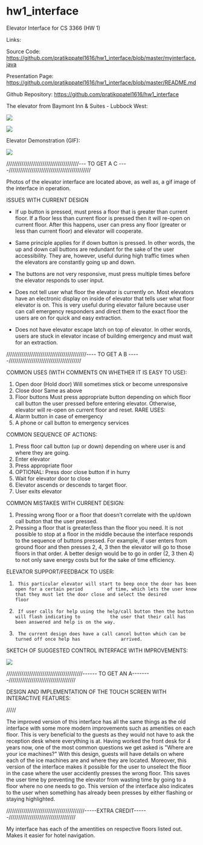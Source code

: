 # hw1_interface
Elevator Interface for CS 3366 (HW 1)

Links: 

Source Code:  https://github.com/pratikppatel1616/hw1_interface/blob/master/myinterface.java

Presentation Page:    https://github.com/pratikppatel1616/hw1_interface/blob/master/README.md

Github Repository:   https://github.com/pratikppatel1616/hw1_interface


The elevator from Baymont Inn & Suites - Lubbock West: 

![](inside_interface_FINAL.PNG)

![](outside_interface_FINAL.PNG)


Elevator Demonstration (GIF): 

![](current_interface_in_use.gif)


//////////////////////////////////////--- TO GET A C ----///////////////////////////////////////////

Photos of the elevator interface are located above, as well as, a gif image of the interface in operation.  

ISSUES WITH CURRENT DESIGN 
- If up button is pressed, must press a floor that is greater than current floor.  If a floor less than current floor is pressed then it will re-open on current floor.  After this happens, user can press any floor (greater or less than current floor) and elevator will cooperate.  
 
 - Same principle applies for if down button is pressed.  In other words, the up and down call buttons are redundant for the sake of the user accessibility.  They are, however, useful during high traffic times when the elevators are constantly going up and down.  

- The buttons are not very responsive, must press multiple times before the elevator responds to user input.  

- Does not tell user what floor the elevator is currently on.  Most elevators have an electronic display on inside of elevator that tells user what floor elevator is on. This is very useful during elevator failure because user can call emergency responders and direct them to the exact floor the users are on for quick and easy extraction. 

- Does not have elevator escape latch on top of elevator.  In other words, users are stuck in elevator incase of building emergency and must wait for an extraction.  

//////////////////////////////////////////---- TO GET A B -----//////////////////////////////////////

COMMON USES (WITH COMMENTS ON WHETHER IT IS EASY TO USE):  
1.	Open door (Hold door)
                Will sometimes stick or become unresponsive
2.	Close door 
                Same as above
3.	Floor buttons 
	        Must press appropriate button depending on which floor call button the user pressed                   before entering elevator.  Otherwise, elevator will re-open on current floor and                     reset. 
RARE USES: 
1.	Alarm button in case of emergency
2.	A phone or call button to emergency services 

COMMON SEQUENCE OF ACTIONS:  
1.	Press floor call button (up or down) depending on where user is and where they are going.  
2.	Enter elevator 
3.	Press appropriate floor 
4.	OPTIONAL:  Press door close button if in hurry 
5.	Wait for elevator door to close
6.	Elevator ascends or descends to target floor. 
7.	User exits elevator 

COMMON MISTAKES WITH CURRENT DESIGN: 
1.	Pressing wrong floor or a floor that doesn’t correlate with the up/down call button that the         user pressed. 
2.	Pressing a floor that is greater/less than the floor you need.  It is not possible to stop at         a floor in the middle because the interface responds to the sequence of buttons pressed.  For         example, if user enters from ground floor and then presses 2, 4, 3 then the elevator will go         to those floors in that order.  A better design would be to go in order (2, 3 then 4) to not         only save energy costs but for the sake of time efficiency.  

ELEVATOR SUPPORT/FEEDBACK TO USER:  
1.      This particular elevator will start to beep once the door has been open for a certain period         of time, which lets the user know that they must let the door close and select the desired           floor
2.      If user calls for help using the help/call button then the button will flash indicating to           the user that their call has been answered and help is on the way. 
3.      The current design does have a call cancel button which can be turned off once help has               arrived. 

SKETCH OF SUGGESTED CONTROL INTERFACE WITH IMPROVEMENTS:  

![](sketch_of_new_interface.gif.jpg)

////////////////////////////////////////------ TO GET AN A--------///////////////////////////////////

DESIGN AND IMPLEMENTATION OF THE TOUCH SCREEN WITH INTERACTIVE FEATURES:  

/////

The improved version of this interface has all the same things as the old interface with some more modern improvements such as amenities on each floor.  This is very beneficial to the guests as they would not have to ask the reception desk where everything is at.  Having worked the front desk for 4 years now, one of the most common questions we get asked is "Where are your ice machines?"  With this design, guests will have details on where each of the ice machines are and where they are located.  Moreover, this version of the interface makes it possible for the user to unselect the floor in the case where the user accidently presses the wrong floor.  This saves the user time by preventing the elevator from wasting time by going to a floor where no one needs to go.  This version of the interface also indicates to the user when something has already been presses by either flashing or staying highlighted.  

/////////////////////////////////////////-----EXTRA CREDIT------///////////////////////////////////

My interface has each of the amentities on respective floors listed out.  Makes it easier for hotel navigation.  

